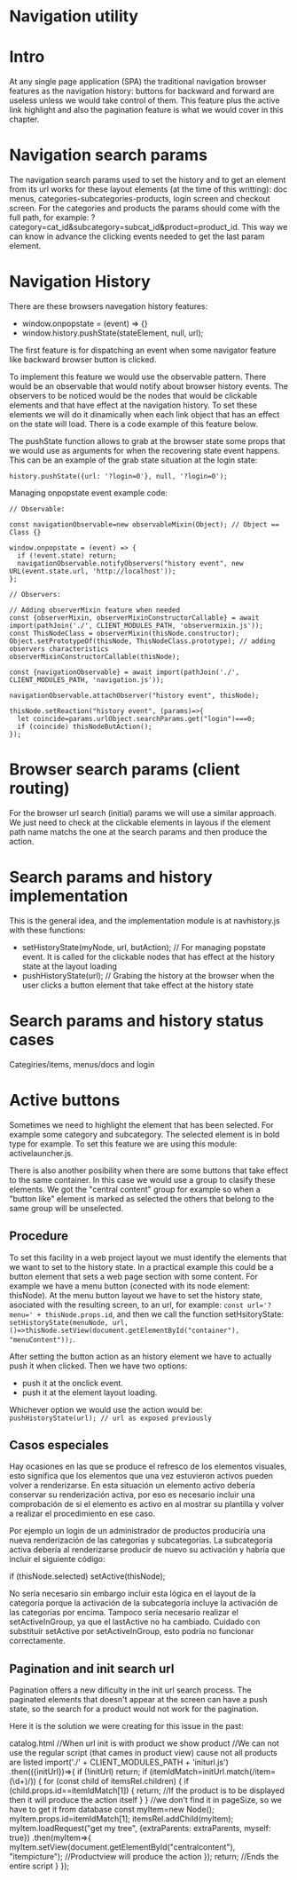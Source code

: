 Navigation utility
==================

# Intro

At any single page application (SPA) the traditional navigation browser features as the navigation history: buttons for backward and forward are useless unless we would take control of them. This feature plus the active link highlight and also the pagination feature is what we would cover in this chapter.

# Navigation search params

The navigation search params used to set the history and to get an element from its url works for these layout elements (at the time of this writting): doc menus, categories-subcategories-products, login screen and checkout screen. For the categories and products the params should come with the full path, for example: ?category=cat_id&subcategory=subcat_id&product=product_id. This way we can know in advance the clicking events needed to get the last param element.

# Navigation History

There are these browsers navegation history features:

- window.onpopstate = (event) => {}
- window.history.pushState(stateElement, null, url);

The first feature is for dispatching an event when some navigator feature like backward browser button is clicked.

To implement this feature we would use the observable pattern. There would be an observable that would notify about browser history events. The observers to be noticed would be the nodes that would be clickable elements and that have effect at the navigation history. To set these elements we will do it dinamically when each link object that has an effect on the state will load. There is a code example of this feature below.

The pushState function allows to grab at the browser state some props that we would use as arguments for when the recovering state event happens. This can be an example of the grab state situation at the login state:

```
history.pushState({url: '?login=0'}, null, '?login=0');
```
Managing onpopstate event example code:

```
// Observable:

const navigationObservable=new observableMixin(Object); // Object == Class {}

window.onpopstate = (event) => {
  if (!event.state) return;
  navigationObservable.notifyObservers("history event", new URL(event.state.url, 'http://localhost'));
};

// Observers:

// Adding observerMixin feature when needed
const {observerMixin, observerMixinConstructorCallable} = await import(pathJoin('./', CLIENT_MODULES_PATH, 'observermixin.js'));
const ThisNodeClass = observerMixin(thisNode.constructor);
Object.setPrototypeOf(thisNode, ThisNodeClass.prototype); // adding observers characteristics
observerMixinConstructorCallable(thisNode);

const {navigationObservable} = await import(pathJoin('./', CLIENT_MODULES_PATH, 'navigation.js'));

navigationObservable.attachObserver("history event", thisNode);

thisNode.setReaction("history event", (params)=>{
  let coincide=params.urlObject.searchParams.get("login")===0;
  if (coincide) thisNodeButAction();
});
```

# Browser search params (client routing)

For the browser url search (initial) params we will use a similar approach. We just need to check at the clickable elements in layous if the element path name matchs the one at the search params and then produce the action.

# Search params and history implementation

This is the general idea, and the implementation module is at navhistory.js with these functions:

- setHistoryState(myNode, url, butAction); // For managing popstate event. It is called for the clickable nodes that has effect at the history state at the layout loading
- pushHistoryState(url); // Grabing the history at the browser when the user clicks a button element that take effect at the history state

# Search params and history status cases

Categiries/items, menus/docs and login

# Active buttons

Sometimes we need to highlight the element that has been selected. For example some category and subcategory. The selected element is in bold type for example. To set this feature we are using this module: activelauncher.js.

There is also another posibility when there are some buttons that take effect to the same container. In this case we would use a group to clasify these elements. We got the "central content" group for example so when a "button like" element is marked as selected the others that belong to the same group will be unselected.

## Procedure

To set this facility in a web project layout we must identify the elements that we want to set to the history state. In a practical example this could be a button element that sets a web page section with some content. For example we have a menu button (conected with its node element: thisNode). At the menu button layout we have to set the history state, asociated with the resulting screen, to an url, for example: `const url='?menu=' + thisNode.props.id`, and then we call the function setHsitoryState: `setHistoryState(menuNode, url, ()=>thisNode.setView(document.getElementById("container"), "menuContent"));`.

After setting the button action as an history element we have to actually push it when clicked. Then we have two options:
- push it at the onclick event.
- push it at the element layout loading.

Whichever option we would use the action would be: `pushHistoryState(url); // url as exposed previously`

## Casos especiales

Hay ocasiones en las que se produce el refresco de los elementos visuales, esto significa que los elementos que una vez estuvieron activos pueden volver a renderizarse. En esta situación un elemento activo debería conservar su renderización activa, por eso es necesario incluir una comprobación de si el elemento es activo en al mostrar su plantilla y volver a realizar el procedimiento en ese caso.

Por ejemplo un login de un administrador de productos produciría una nueva renderización de las categorías y subcategorías. La subcategoría activa debería al renderizarse producir de nuevo su activación y habría que incluir el siguiente código:

if (thisNode.selected) setActive(thisNode);

No sería necesario sin embargo incluir esta lógica en el layout de la categoría porque la activación de la subcategoría incluye la activación de las categorías por encima. Tampoco sería necesario realizar el setActiveInGroup, ya que el lastActive no ha cambiado. Cuidado con substituir setActive por setActiveInGroup, esto podría no funcionar correctamente.


## Pagination and init search url

Pagination offers a new dificulty in the init url search process. The paginated elements that doesn't appear at the screen can have a push state, so the search for a product would not work for the pagination.

Here it is the solution we were creating for this issue in the past:

catalog.html
  //When url init is with product we show product
  //We can not use the regular script (that cames in product view) cause not all products are listed
  import('./' + CLIENT_MODULES_PATH + 'initurl.js')
  .then(({initUrl})=>{
    if (!initUrl) return;
    if (itemIdMatch=initUrl.match(/item=(\d+)/)) {
      for (const child of itemsRel.children) {
        if (child.props.id==itemIdMatch[1]) {
          return; //If the product is to be displayed then it will produce the action itself
        }
      }
      //we don't find it in pageSize, so we have to get it from database
      const myItem=new Node();
      myItem.props.id=itemIdMatch[1];
      itemsRel.addChild(myItem);
      myItem.loadRequest("get my tree", {extraParents: extraParents, myself: true})
      .then(myItem=>{
        myItem.setView(document.getElementById("centralcontent"), "itempicture");
        //Productview will produce the action
      });
      return; //Ends the entire script
    }
  });